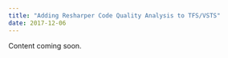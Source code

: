 ```yaml
---
title: "Adding Resharper Code Quality Analysis to TFS/VSTS"
date: 2017-12-06
---
```


Content coming soon.
